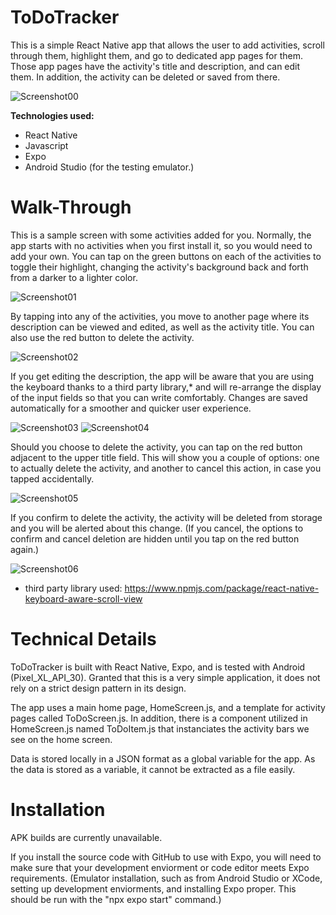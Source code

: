 # ToDoTracker
This is a simple React Native app that allows the user to add activities, scroll through them, highlight them, and go to dedicated app pages for them. Those app pages have the activity's title and description, and can edit them. In addition, the activity can be deleted or saved from there.

![Screenshot00](https://github.com/FernandoArjona/ToDoTracker/blob/master/readme-images/Screenshot00.png)

**Technologies used:**
* React Native
* Javascript
* Expo
* Android Studio (for the testing emulator.)


# Walk-Through
This is a sample screen with some activities added for you. Normally, the app starts with no activities when you first install it, so you would need to add your own. You can tap on the green buttons on each of the activities to toggle their highlight, changing the activity's background back and forth from a darker to a lighter color.

![Screenshot01](https://github.com/FernandoArjona/ToDoTracker/blob/master/readme-images/Screenshot01.png)

By tapping into any of the activities, you move to another page where its description can be viewed and edited, as well as the activity title. You can also use the red button to delete the activity.

![Screenshot02](https://github.com/FernandoArjona/ToDoTracker/blob/master/readme-images/Screenshot02.png)

If you get editing the description, the app will be aware that you are using the keyboard thanks to a third party library,* and will re-arrange the display of the input fields so that you can write comfortably. Changes are saved automatically for a smoother and quicker user experience.

![Screenshot03](https://github.com/FernandoArjona/ToDoTracker/blob/master/readme-images/Screenshot03.png)
![Screenshot04](https://github.com/FernandoArjona/ToDoTracker/blob/master/readme-images/Screenshot04.png)

Should you choose to delete the activity, you can tap on the red button adjacent to the upper title field. This will show you a couple of options: one to actually delete the activity, and another to cancel this action, in case you tapped accidentally.

![Screenshot05](https://github.com/FernandoArjona/ToDoTracker/blob/master/readme-images/Screenshot05.png)

If you confirm to delete the activity, the activity will be deleted from storage and you will be alerted about this change. (If you cancel, the options to confirm and cancel deletion are hidden until you tap on the red button again.)

![Screenshot06](https://github.com/FernandoArjona/ToDoTracker/blob/master/readme-images/Screenshot06.png)

* third party library used: https://www.npmjs.com/package/react-native-keyboard-aware-scroll-view

# Technical Details

ToDoTracker is built with React Native, Expo, and is tested with Android (Pixel_XL_API_30). Granted that this is a very simple application, it does not rely on a strict design pattern in its design.

The app uses a main home page, HomeScreen.js, and a template for activity pages called ToDoScreen.js. In addition, there is a component utilized in HomeScreen.js named ToDoItem.js that instanciates the activity bars we see on the home screen. 

Data is stored locally in a JSON format as a global variable for the app. As the data is stored as a variable, it cannot be extracted as a file easily.

# Installation
APK builds are currently unavailable.

If you install the source code with GitHub to use with Expo, you will need to make sure that your development enviorment or code editor meets Expo requirements. (Emulator installation, such as from Android Studio or XCode, setting up development enviorments, and installing Expo proper. This should be run with the "npx expo start" command.)
